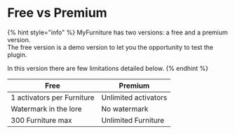# Free vs Premium

{% hint style="info" %}
MyFurniture has two versions: a free and a premium version.\
The free version is a demo version to let you the opportunity to test the plugin.&#x20;

In this version there are few limitations detailed below.
{% endhint %}

| Free                       | Premium              |
| -------------------------- | -------------------- |
| 1 activators per Furniture | Unlimited activators |
| Watermark in the lore      | No watermark         |
| 300 Furniture max          | Unlimited Furniture  |
